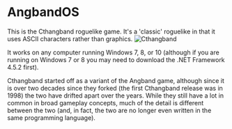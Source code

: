 # AngbandOS
This is the Cthangband roguelike game. It's a 'classic' roguelike in that it uses ASCII characters rather than graphics.
![Cthangband](https://user-images.githubusercontent.com/99888526/158896436-0872cd7f-840c-41a7-87af-c0c875a72540.png)

It works on any computer running Windows 7, 8, or 10 (although if you are running on Windows 7 or 8 you may need to download the .NET Framework 4.5.2 first).

Cthangband started off as a variant of the Angband game, although since it is over two decades since they forked (the first Cthangband release was in 1998) the two have drifted apart over the years. While they still have a lot in common in broad gameplay concepts, much of the detail is different between the two (and, in fact, the two are no longer even written in the same programming language).
